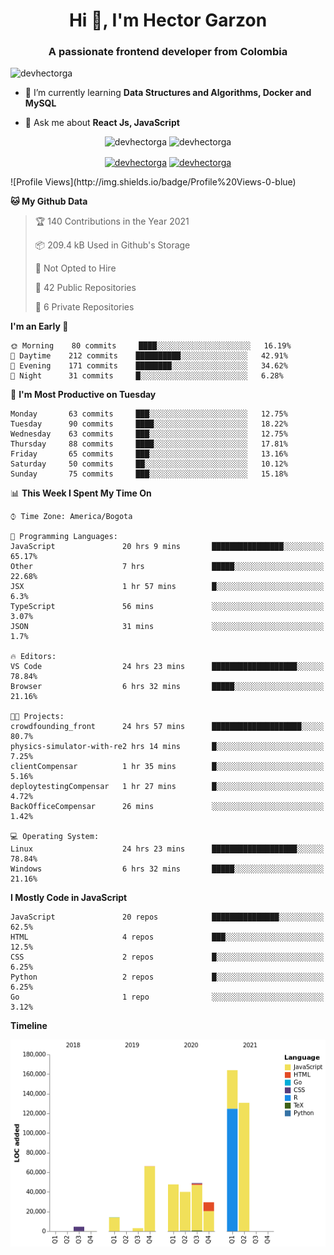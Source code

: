 <h1 align="center">Hi 👋, I'm Hector Garzon</h1>
<h3 align="center">A passionate frontend developer from Colombia</h3>

<p align="left"> <img src="https://komarev.com/ghpvc/?username=devhectorga" alt="devhectorga" /> </p>

- 🌱 I’m currently learning **Data Structures and Algorithms, Docker and MySQL**

- 💬 Ask me about **React Js, JavaScript**

<p align="center"> <img src="https://github-readme-stats.vercel.app/api?username=devhectorga&count_private=true&show_icons=true" alt="devhectorga" /> <img src="https://github-readme-stats.vercel.app/api/top-langs/?username=devhectorga&layout=compact" alt="devhectorga" /></p>

<p align="center">
<a href="https://twitter.com/devhectorga" target="blank"><img align="center" src="https://cdn.jsdelivr.net/npm/simple-icons@3.0.1/icons/twitter.svg" alt="devhectorga" height="20" width="20" /></a>
<a href="https://linkedin.com/in/devhectorga" target="blank"><img align="center" src="https://cdn.jsdelivr.net/npm/simple-icons@3.0.1/icons/linkedin.svg" alt="devhectorga" height="20" width="20" /></a>
</p>
<!--START_SECTION:waka-->
![Profile Views](http://img.shields.io/badge/Profile%20Views-0-blue)

**🐱 My Github Data** 

> 🏆 140 Contributions in the Year 2021
 > 
> 📦 209.4 kB Used in Github's Storage 
 > 
> 🚫 Not Opted to Hire
 > 
> 📜 42 Public Repositories 
 > 
> 🔑 6 Private Repositories  
 > 
**I'm an Early 🐤** 

```text
🌞 Morning    80 commits     ████░░░░░░░░░░░░░░░░░░░░░   16.19% 
🌆 Daytime    212 commits    ██████████░░░░░░░░░░░░░░░   42.91% 
🌃 Evening    171 commits    ████████░░░░░░░░░░░░░░░░░   34.62% 
🌙 Night      31 commits     █░░░░░░░░░░░░░░░░░░░░░░░░   6.28%

```
📅 **I'm Most Productive on Tuesday** 

```text
Monday       63 commits     ███░░░░░░░░░░░░░░░░░░░░░░   12.75% 
Tuesday      90 commits     ████░░░░░░░░░░░░░░░░░░░░░   18.22% 
Wednesday    63 commits     ███░░░░░░░░░░░░░░░░░░░░░░   12.75% 
Thursday     88 commits     ████░░░░░░░░░░░░░░░░░░░░░   17.81% 
Friday       65 commits     ███░░░░░░░░░░░░░░░░░░░░░░   13.16% 
Saturday     50 commits     ██░░░░░░░░░░░░░░░░░░░░░░░   10.12% 
Sunday       75 commits     ███░░░░░░░░░░░░░░░░░░░░░░   15.18%

```


📊 **This Week I Spent My Time On** 

```text
⌚︎ Time Zone: America/Bogota

💬 Programming Languages: 
JavaScript               20 hrs 9 mins       ████████████████░░░░░░░░░   65.17% 
Other                    7 hrs               █████░░░░░░░░░░░░░░░░░░░░   22.68% 
JSX                      1 hr 57 mins        █░░░░░░░░░░░░░░░░░░░░░░░░   6.3% 
TypeScript               56 mins             ░░░░░░░░░░░░░░░░░░░░░░░░░   3.07% 
JSON                     31 mins             ░░░░░░░░░░░░░░░░░░░░░░░░░   1.7%

🔥 Editors: 
VS Code                  24 hrs 23 mins      ███████████████████░░░░░░   78.84% 
Browser                  6 hrs 32 mins       █████░░░░░░░░░░░░░░░░░░░░   21.16%

🐱‍💻 Projects: 
crowdfounding_front      24 hrs 57 mins      ████████████████████░░░░░   80.7% 
physics-simulator-with-re2 hrs 14 mins       █░░░░░░░░░░░░░░░░░░░░░░░░   7.25% 
clientCompensar          1 hr 35 mins        █░░░░░░░░░░░░░░░░░░░░░░░░   5.16% 
deploytestingCompensar   1 hr 27 mins        █░░░░░░░░░░░░░░░░░░░░░░░░   4.72% 
BackOfficeCompensar      26 mins             ░░░░░░░░░░░░░░░░░░░░░░░░░   1.42%

💻 Operating System: 
Linux                    24 hrs 23 mins      ███████████████████░░░░░░   78.84% 
Windows                  6 hrs 32 mins       █████░░░░░░░░░░░░░░░░░░░░   21.16%

```

**I Mostly Code in JavaScript** 

```text
JavaScript               20 repos            ███████████████░░░░░░░░░░   62.5% 
HTML                     4 repos             ███░░░░░░░░░░░░░░░░░░░░░░   12.5% 
CSS                      2 repos             █░░░░░░░░░░░░░░░░░░░░░░░░   6.25% 
Python                   2 repos             █░░░░░░░░░░░░░░░░░░░░░░░░   6.25% 
Go                       1 repo              ░░░░░░░░░░░░░░░░░░░░░░░░░   3.12%

```


**Timeline**

![Chart not found](https://raw.githubusercontent.com/devHectorGa/devHectorGa/master/charts/bar_graph.png) 


<!--END_SECTION:waka-->
